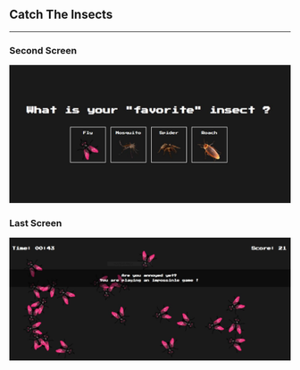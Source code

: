 ## Catch The Insects

---

### Second Screen

![picture](catch-insects.JPG)

### Last Screen

![picture](last-screen.JPG)
